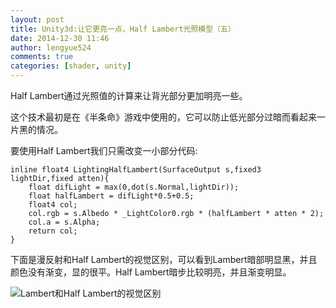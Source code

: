 ```yaml
---
layout: post
title: Unity3d:让它更亮一点，Half Lambert光照模型（五）
date: 2014-12-30 11:46
author: lengyue524
comments: true
categories: [shader, unity]
---
```

<p>Half Lambert通过光照值的计算来让背光部分更加明亮一些。</p>

<p>这个技术最初是在《半条命》游戏中使用的，它可以防止低光部分过暗而看起来一片黑的情况。</p>

<p>要使用Half Lambert我们只需改变一小部分代码:</p>

<pre><code>inline float4 LightingHalfLambert(SurfaceOutput s,fixed3 lightDir,fixed atten){
    float difLight = max(0,dot(s.Normal,lightDir));
    float halfLambert = difLight*0.5+0.5;
    float4 col;
    col.rgb = s.Albedo * _LightColor0.rgb * (halfLambert * atten * 2);
    col.a = s.Alpha;
    return col;
}
</code></pre>

<p>下面是漫反射和Half Lambert的视觉区别，可以看到Lambert暗部明显黑，并且颜色没有渐变，显的很平。Half Lambert暗步比较明亮，并且渐变明显。</p>

<p><img src="http://www.imakiba.com/wp-content/uploads/2014/12/3D9D1156-5153-484F-866A-DBF18D1331EB-300x166.jpg" alt="Lambert和Half Lambert的视觉区别" /></p>

